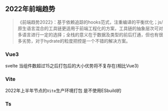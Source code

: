 ## 2022年前端趋势

>《前端趋势2022》：基于依赖追踪的hooks范式，注重编译的平衡优化；js/原生语言混合的工具链更适用于前端工程化的方案，工具链的抽象层次可对多语言进行一定的选择；全栈的意义在于数据及类型的前后打通，但也有很多劣势，对于hydrate的粒度把控是一个不错的解决方案。

### Vue3

svelte 当组件数超过15之后打包后的大小优势将不复存在(相比Vue3)

### Vite

2022年上半年节点的`Vite`生产环境打包 是不使用ESbuild的

### Ts

